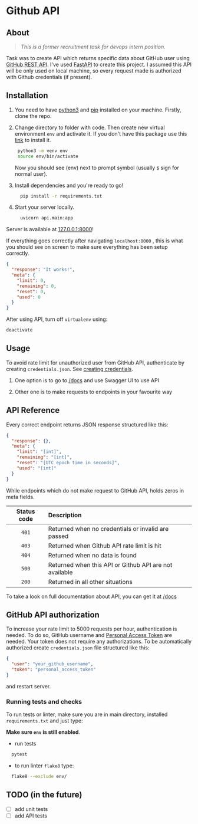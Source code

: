 # Github API

## About

> *This is a former recruitment task for devops intern position.*

Task was to create API which returns specific data about GitHub user using [GitHub REST API](https://docs.github.com/en/rest).
I've used [FastAPI](https://fastapi.tiangolo.com/) to create this project. I assumed this API will be only used on local machine, so every request made is authorized with Github credentials (if present).

## Installation

1. You need to have [python3](https://wiki.python.org/moin/BeginnersGuide/Download) and [pip](https://pip.pypa.io/en/stable/installation/#get-pip-py) installed on your machine. Firstly, clone the repo.

2. Change directory to folder with code. Then create new virtual environment `env` and activate it. If you don't have this package use this [link](https://packaging.python.org/en/latest/guides/installing-using-pip-and-virtual-environments/) to install it.

    ```bash
     python3 -m venv env
     source env/bin/activate
    ```

    Now you should see (env) next to prompt symbol (usually `$` sign for normal user).

3. Install dependencies and you're ready to go!

    ```bash
      pip install -r requirements.txt
    ```

4. Start your server locally.

    ```bash
      uvicorn api.main:app
    ```

Server is available at [127.0.0.1:8000](http://127.0.0.1:8000)!

If everything goes correctly after navigating `localhost:8000` , this is what you should see on screen to make sure everything has been setup correctly.

```json
{
  "response": "It works!",
  "meta": {
    "limit": 0,
    "remaining": 0,
    "reset": 0,
    "used": 0
  }
}
```

After using API, turn off `virtualenv` using:

```bash
deactivate
```

## Usage

To avoid rate limit for unauthorized user from GitHub API, authenticate by creating `credentials.json`. See [creating credentials](#github-api-authorization).

1. One option is to go to [/docs](http://127.0.0.1:8000/docs) and use Swagger UI to use API

2. Other one is to make requests to endpoints in your favourite way

## API Reference

Every correct endpoint returns JSON response structured like this:

```json
{
  "response": {},
  "meta": {
    "limit": "[int]",
    "remaining": "[int]",
    "reset": "[UTC epoch time in seconds]",
    "used": "[int]"
  }
}
```

While endpoints which do not make request to GitHub API, holds zeros in meta fields.

| Status code | Description                                            |
| :---------: | :----------------------------------------------------- |
|    `401`    | Returned when no credentials or invalid are passed     |
|    `403`    | Returned when Github API rate limit is hit             |
|    `404`    | Returned when no data is found                         |
|    `500`    | Returned when this API or Github API are not available |
|    `200`    | Returned in all other situations                       |

To take a look on full documentation about API, you can get it at [/docs](http://127.0.0.1:8000/docs)

## GitHub API authorization

To increase your rate limit to 5000 requests per hour, authentication is needed. To do so, GitHub username and [Personal Access Token](https://docs.github.com/en/authentication/keeping-your-account-and-data-secure/creating-a-personal-access-token) are needed. Your token does not require any authorizations. To be automatically authorized create `credentials.json` file structured like this:

```json
{
  "user": "your_github_username",
  "token": "personal_access_token"
}
```

and restart server.

### Running tests and checks

To run tests or linter, make sure you are in main directory, installed `requirements.txt` and just type:

**Make sure `env` is still enabled**.

- run tests

```bash
  pytest
```

- to run linter `flake8` type:

```bash
  flake8 --exclude env/
```

## TODO (in the future)

- [ ] add unit tests
- [ ] add API tests
